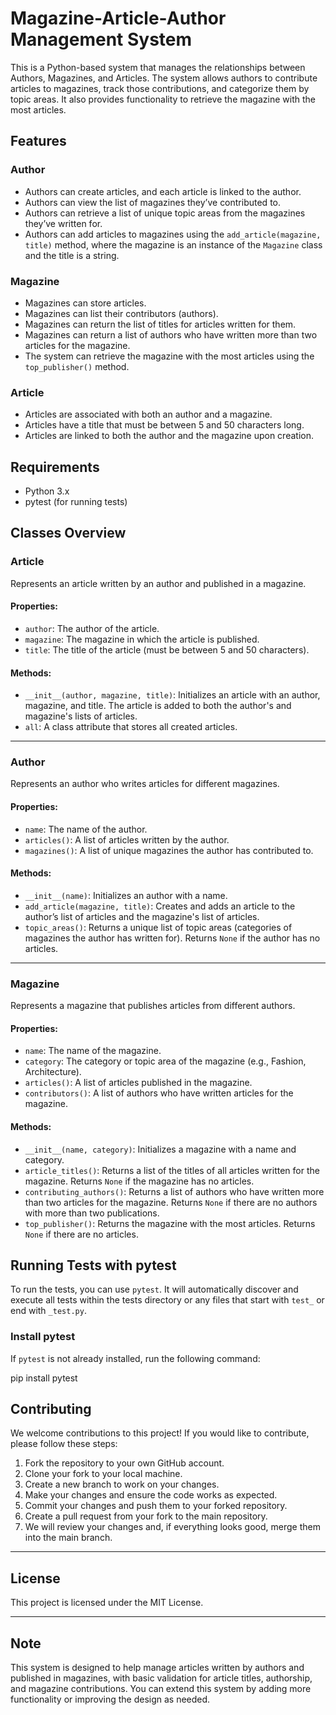 # Magazine-Article-Author Management System

This is a Python-based system that manages the relationships between Authors, Magazines, and Articles. The system allows authors to contribute articles to magazines, track those contributions, and categorize them by topic areas. It also provides functionality to retrieve the magazine with the most articles.

## Features

### Author
- Authors can create articles, and each article is linked to the author.
- Authors can view the list of magazines they’ve contributed to.
- Authors can retrieve a list of unique topic areas from the magazines they’ve written for.
- Authors can add articles to magazines using the `add_article(magazine, title)` method, where the magazine is an instance of the `Magazine` class and the title is a string.

### Magazine
- Magazines can store articles.
- Magazines can list their contributors (authors).
- Magazines can return the list of titles for articles written for them.
- Magazines can return a list of authors who have written more than two articles for the magazine.
- The system can retrieve the magazine with the most articles using the `top_publisher()` method.

### Article
- Articles are associated with both an author and a magazine.
- Articles have a title that must be between 5 and 50 characters long.
- Articles are linked to both the author and the magazine upon creation.

## Requirements

- Python 3.x
- pytest (for running tests)

## Classes Overview

### Article

Represents an article written by an author and published in a magazine.

#### Properties:
- `author`: The author of the article.
- `magazine`: The magazine in which the article is published.
- `title`: The title of the article (must be between 5 and 50 characters).

#### Methods:
- `__init__(author, magazine, title)`: Initializes an article with an author, magazine, and title. The article is added to both the author's and magazine's lists of articles.
- `all`: A class attribute that stores all created articles.

---

### Author

Represents an author who writes articles for different magazines.

#### Properties:
- `name`: The name of the author.
- `articles()`: A list of articles written by the author.
- `magazines()`: A list of unique magazines the author has contributed to.

#### Methods:
- `__init__(name)`: Initializes an author with a name.
- `add_article(magazine, title)`: Creates and adds an article to the author’s list of articles and the magazine's list of articles.
- `topic_areas()`: Returns a unique list of topic areas (categories of magazines the author has written for). Returns `None` if the author has no articles.

---

### Magazine

Represents a magazine that publishes articles from different authors.

#### Properties:
- `name`: The name of the magazine.
- `category`: The category or topic area of the magazine (e.g., Fashion, Architecture).
- `articles()`: A list of articles published in the magazine.
- `contributors()`: A list of authors who have written articles for the magazine.

#### Methods:
- `__init__(name, category)`: Initializes a magazine with a name and category.
- `article_titles()`: Returns a list of the titles of all articles written for the magazine. Returns `None` if the magazine has no articles.
- `contributing_authors()`: Returns a list of authors who have written more than two articles for the magazine. Returns `None` if there are no authors with more than two publications.
- `top_publisher()`: Returns the magazine with the most articles. Returns `None` if there are no articles.

## Running Tests with pytest

To run the tests, you can use `pytest`. It will automatically discover and execute all tests within the tests directory or any files that start with `test_` or end with `_test.py`.

### Install pytest

If `pytest` is not already installed, run the following command:

pip install pytest

## **Contributing**
We welcome contributions to this project! If you would like to contribute, please follow these steps:

1. Fork the repository to your own GitHub account.
2. Clone your fork to your local machine.
3. Create a new branch to work on your changes.
4. Make your changes and ensure the code works as expected.
5. Commit your changes and push them to your forked repository.
6. Create a pull request from your fork to the main repository.
7. We will review your changes and, if everything looks good, merge them into the main branch.

---

## **License**
This project is licensed under the MIT License.

---

## **Note**
This system is designed to help manage articles written by authors and published in magazines, with basic validation for article titles, authorship, and magazine contributions. You can extend this system by adding more functionality or improving the design as needed.
